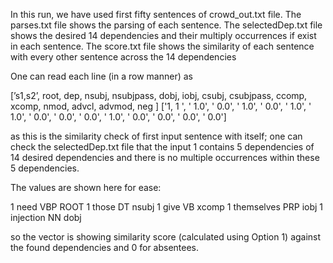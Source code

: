 In this run, we have used first fifty sentences of crowd_out.txt file.
The parses.txt file shows the parsing of each sentence.
The selectedDep.txt file shows the desired 14 dependencies and their multiply occurrences if exist in each sentence.
The score.txt file shows the similarity of each sentence with every other sentence across the 14 dependencies

One can read each line (in a row manner) as

[’s1,s2’,  root,    dep,    nsubj, nsubjpass, dobj,	iobj,  csubj, csubjpass, ccomp, xcomp,  nmod,	  advcl,   advmod, neg ]
['1, 1 ', ' 1.0', ' 0.0', ' 1.0', ' 0.0', '   1.0', ' 1.0', ' 0.0', ' 0.0', ' 0.0', ' 1.0', ' 0.0', ' 0.0', ' 0.0', ' 0.0']

as this is the similarity check of first input sentence with itself; one can check the selectedDep.txt file that the input 1 contains 5 dependencies of 14 desired dependencies and there is no multiple occurrences within these 5 dependencies. 

The values are shown here for ease:

1 need VBP ROOT
1 those DT nsubj
1 give VB xcomp
1 themselves PRP iobj
1 injection NN dobj

so the vector is showing similarity score (calculated using Option 1) against the found dependencies and 0 for absentees.



